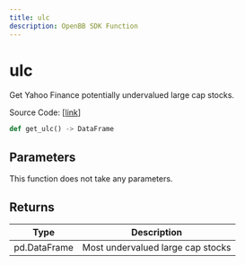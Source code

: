 ```yaml
---
title: ulc
description: OpenBB SDK Function
---
```


# ulc

Get Yahoo Finance potentially undervalued large cap stocks.

Source Code: [[link](https://github.com/OpenBB-finance/OpenBBTerminal/tree/main/openbb_terminal/stocks/discovery/yahoofinance_model.py#L116)]

```python
def get_ulc() -> DataFrame
```
## Parameters

This function does not take any parameters.

## Returns

| Type | Description |
| ---- | ----------- |
| pd.DataFrame | Most undervalued large cap stocks |

